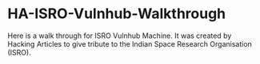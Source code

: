 # HA-ISRO-Vulnhub-Walkthrough
Here is a walk through for ISRO Vulnhub Machine. It was created by Hacking Articles to give tribute to the Indian Space Research Organisation (ISRO).

